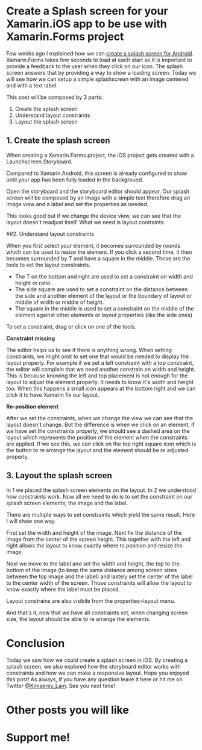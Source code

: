 # Create a Splash screen for your Xamarin.iOS app to be use with Xamarin.Forms project

Few weeks ago I explained how we can [create a splash screen for Android](https://kimsereyblog.blogspot.co.uk/2016/10/how-to-make-splash-screen-with.html). Xamarin.Forms takes few seconds to load at each start so it is important to provide a feedback to the user when they click on our icon. The splash screen answers that by providing a way to show a loading screen. Today we will see how we can setup a simple splashscreen with an image centered and with a text label.

This post will be composed by 3 parts:

1. Create the splash screen
2. Understand layout constraints
3. Layout the splash screen

## 1. Create the splash screen

When creating a Xamarin.Forms project, the iOS project gets created with a Launchscreen.Storyboard.

Compared to Xamarin.Android, this screen is already configured to show until your app has been fully loaded in the background.

Open the storyboard and the storyboard editor should appear. Our splash screen will be composed by an image with a simple text therefore drag an image view and a label and set the properties as needed. 

This looks good but if we change the device view, we can see that the layout doesn't readjust itself. What we need is layout contraints.

##2. Understand layout constraints

When you first select your element, it becomes surrounded by rounds which can be used to resize the element. If you click a second time, it then becomes surrounded by T and have a square in the middle. Those are the tools to set the layout constraints.

 - The T on the bottom and right are used to set a constraint on width and height or ratio.
 - The side square are used to set a constraint on the distance between the side and another element of the layout or the boundary of layout or middle of width or middle of height.
 - The square in the middle is used to set a constraint on the middle of the element against other elements or layout properties (like the side ones)

To set a constraint, drag or click on one of the tools. 

__Constraint missing__

The editor helps us to see if there is anything wrong. When setting constraints, we might omit to set one that would be needed to display the layout properly. For example if we set a left constraint with a top constraint, the editor will complain that we need another constrain on width and height. This is because knowing the left and top placement is not enough for the layout to adjust the element properly. It needs to know it's width and height too. When this happens a small icon appears at the bottom right and we can click it to have Xamarin fix our layout.

__Re-position element__

After we set the constraints, when we change the view we can see that the layout doesn't change. But the difference is when we click on an element, if we have set the constraints properly, we should see a dashed area on the layout which represents the position of the element when the constraints are applied. If we see this, we can click on the top right square icon which is the button to re arrange the layout and the element should be re adjusted properly.

## 3. Layout the splash screen

In 1 we placed the splash screen elements on the layout. In 2 we understood how constraints work. Now all we need to do is to set the constraint on our splash screen elements; the image and the label.

There are multiple ways to set constraints which yield the same result. Here I will show one way.

First set the width and height of the image.
Next fix the distance of the image from the center of the screen height. 
This together with the left and right allows the layout to know exactly where to position and resize the image. 

Next we move to the label and set the width and height, the top to the bottom of the image (to keep the same distance among screen sizes between the top image and the label) and lastely set the center of the label to the center width of the screen. Those constraints will allow the layout to know exactly where the label must be placed.

Layout constrains are also visibile from the properties>layout menu.

And that's it, now that we have all constraints set, when changing screen size, the layout should be able to re arrange the elements.  

# Conclusion

Today we saw how we could create a splash screen in iOS. By creating a splash screen, we also explored how the storyboard editor works with constraints and how we can make a responsive layout. Hope you enjoyed this post! As always, if you have any question leave it here or hit me on Twitter [@Kimserey_Lam](https://twitter.com/Kimserey_Lam). See you next time!

# Other posts you will like

# Support me! 
